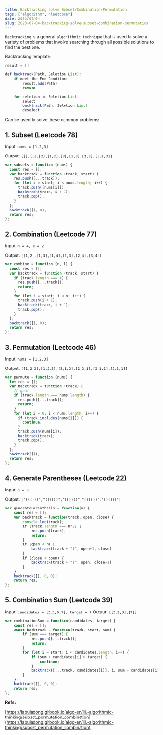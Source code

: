 ```yaml
---
title: Backtracking solve Subset/Combination/Permutation
tags: ["algorithm", "leetcode"]
date: 2023/07/04
slug: 2023-07-04-backtracking-solve-subset-combination-permutation
---
```


`Backtracking` is a general `algorithmic technique` that is used to solve a variety of problems that involve searching through all possible solutions to find the best one.

Backtracking template:

```java
result = []

def backtrack(Path, Seletion List):
    if meet the End Conditon:
        result.add(Path)
        return

    for seletion in Seletion List:
        select
        backtrack(Path, Seletion List)
        deselect
```

Can be used to solve these common problems:

## 1. Subset (Leetcode 78)

Input: `nums = [1,2,3]`

Output: `[[],[1],[2],[1,2],[3],[1,3],[2,3],[1,2,3]]`

```js
var subsets = function (nums) {
  const res = [];
  var backtrack = function (track, start) {
    res.push([...track]);
    for (let i = start; i < nums.length; i++) {
      track.push([nums[i]]);
      backtrack(track, i + 1);
      track.pop();
    }
  };
  backtrack([], 0);
  return res;
};
```

## 2. Combination (Leetcode 77)

Input: `n = 4, k = 2`

Output: `[[1,2],[1,3],[1,4],[2,3],[2,4],[3,4]]`

```js
var combine = function (n, k) {
  const res = [];
  var backtrack = function (track, start) {
    if (track.length === k) {
      res.push([...track]);
      return;
    }
    for (let i = start; i < n; i++) {
      track.push(i + 1);
      backtrack(track, i + 1);
      track.pop();
    }
  };
  backtrack([], 0);
  return res;
};
```

## 3. Permutation (Leetcode 46)

Input: `nums = [1,2,3]`

Output: `[[1,2,3],[1,3,2],[2,1,3],[2,3,1],[3,1,2],[3,2,1]]`

```js
var permute = function (nums) {
  let res = [];
  var backtrack = function (track) {
    // goal
    if (track.length === nums.length) {
      res.push([...track]);
      return;
    }
    for (let i = 0; i < nums.length; i++) {
      if (track.includes(nums[i])) {
        continue;
      }
      track.push(nums[i]);
      backtrack(track);
      track.pop();
    }
  };
  backtrack([]);
  return res;
};
```

## 4. Generate Parentheses (Leetcode 22)

Input: `n = 3`

Output: `["((()))","(()())","(())()","()(())","()()()"]`

```Javascript
var generateParenthesis = function(n) {
    const res = [];
    var backtrack = function(track, open, close) {
        console.log(track);
        if (track.length === n*2) {
            res.push(track);
            return;
        }
        if (open < n) {
            backtrack(track + "(", open+1, close)
        }
        if (close < open) {
            backtrack(track + ")", open, close+1)
        }
    }
    backtrack([], 0, 0);
    return res;
};
```

## 5. Combination Sum (Leetcode 39)

Input: `candidates = [2,3,6,7], target = 7`
Output: `[[2,2,3],[7]]`

```Javascript
var combinationSum = function(candidates, target) {
    const res = [];
    const backtrack = function(track, start, sum) {
        if (sum === target) {
            res.push([...track]);
            return;
        }
        for (let i = start; i < candidates.length; i++) {
            if (sum + candidates[i] > target) {
                continue;
            }
            backtrack([...track, candidates[i]], i, sum + candidates[i])
        }
    }
    backtrack([], 0, 0);
    return res;
};
```

**Refs:**

[https://labuladong.gitbook.io/algo-en/iii.-algorithmic-thinking/subset_permutation_combination](https://labuladong.gitbook.io/algo-en/iii.-algorithmic-thinking/subset_permutation_combination)
